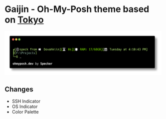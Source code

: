 # Gaijin - Oh-My-Posh theme based on [Tokyo](https://github.com/JanDeDobbeleer/oh-my-posh/blob/main/themes/tokyo.omp.json)

![Gaijin image](gaijin.png "Gaijin")

## Changes
 - SSH Indicator
 - OS Indicator
 - Color Palette